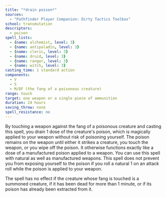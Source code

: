 ```yaml
---
title: "*drain poison*"
sources:
  - "Pathfinder Player Companion: Dirty Tactics Toolbox"
school: transmutation
descriptors:
  - poison
spell_lists:
  - {name: alchemist, level: 3}
  - {name: antipaladin, level: 3}
  - {name: cleric, level: 3}
  - {name: druid, level: 3}
  - {name: ranger, level: 3}
  - {name: witch, level: 3}
casting_time: 1 standard action
components:
  - V
  - S
  - M/DF (the fang of a poisonous creature)
range: touch
target: one weapon or a single piece of ammunition
duration: 24 hours
saving_throw: none
spell_resistance: no
---
```


By touching a weapon against the fang of a poisonous creature and casting this spell, you drain 1 dose of the creature's poison, which is magically applied to your weapon without risk of poisoning yourself. The poison remains on the weapon until either it strikes a creature, you touch the weapon, or you wipe off the poison. It otherwise functions exactly like a dose of a manufactured poison applied to a weapon. You can use this spell with natural as well as manufactured weapons. This spell does not prevent you from exposing yourself to the poison if you roll a natural 1 on an attack roll while the poison is applied to your weapon.

The spell has no effect if the creature whose fang is touched is a summoned creature, if it has been dead for more than 1 minute, or if its poison has already been extracted from it.

